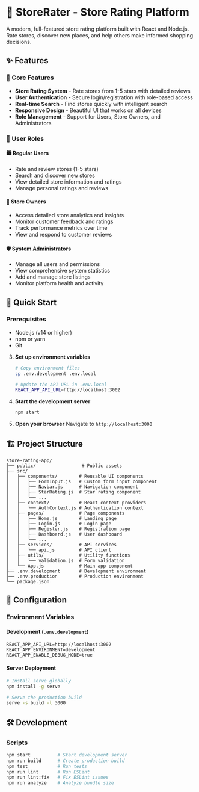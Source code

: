 # 🏪 StoreRater - Store Rating Platform

A modern, full-featured store rating platform built with React and Node.js. Rate stores, discover new places, and help others make informed shopping decisions.


## ✨ Features

### 🎯 Core Features
- **Store Rating System** - Rate stores from 1-5 stars with detailed reviews
- **User Authentication** - Secure login/registration with role-based access
- **Real-time Search** - Find stores quickly with intelligent search
- **Responsive Design** - Beautiful UI that works on all devices
- **Role Management** - Support for Users, Store Owners, and Administrators

### 👥 User Roles

#### 🛍️ Regular Users
- Rate and review stores (1-5 stars)
- Search and discover new stores
- View detailed store information and ratings
- Manage personal ratings and reviews

#### 🏪 Store Owners
- Access detailed store analytics and insights
- Monitor customer feedback and ratings
- Track performance metrics over time
- View and respond to customer reviews

#### 🛡️ System Administrators
- Manage all users and permissions
- View comprehensive system statistics
- Add and manage store listings
- Monitor platform health and activity

## 🚀 Quick Start

### Prerequisites
- Node.js (v14 or higher)
- npm or yarn
- Git

3. **Set up environment variables**
   ```bash
   # Copy environment files
   cp .env.development .env.local
   
   # Update the API URL in .env.local
   REACT_APP_API_URL=http://localhost:3002
   ```

4. **Start the development server**
   ```bash
   npm start
   ```

5. **Open your browser**
   Navigate to `http://localhost:3000`

## 🏗️ Project Structure

```
store-rating-app/
├── public/                 # Public assets
├── src/
│   ├── components/        # Reusable UI components
│   │   ├── FormInput.js   # Custom form input component
│   │   ├── Navbar.js      # Navigation component
│   │   ├── StarRating.js  # Star rating component
│   │   └── ...
│   ├── context/           # React context providers
│   │   └── AuthContext.js # Authentication context
│   ├── pages/             # Page components
│   │   ├── Home.js        # Landing page
│   │   ├── Login.js       # Login page
│   │   ├── Register.js    # Registration page
│   │   ├── Dashboard.js   # User dashboard
│   │   └── ...
│   ├── services/          # API services
│   │   └── api.js         # API client
│   ├── utils/             # Utility functions
│   │   └── validation.js  # Form validation
│   └── App.js             # Main app component
├── .env.development       # Development environment
├── .env.production        # Production environment
└── package.json
```


## 🔧 Configuration

### Environment Variables

#### Development (`.env.development`)
```env
REACT_APP_API_URL=http://localhost:3002
REACT_APP_ENVIRONMENT=development
REACT_APP_ENABLE_DEBUG_MODE=true
```






#### Server Deployment
```bash
# Install serve globally
npm install -g serve

# Serve the production build
serve -s build -l 3000
```

## 🛠️ Development
### Scripts
```bash
npm start          # Start development server
npm run build      # Create production build
npm test           # Run tests
npm run lint       # Run ESLint
npm run lint:fix   # Fix ESLint issues
npm run analyze    # Analyze bundle size
```


  </p>
</div>
